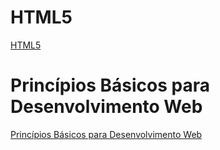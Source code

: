 # HTML5
[HTML5](https://www.evernote.com/shard/s496/sh/f395e2c2-55d7-80e2-d160-b6a7f49f4b45/xFwQawjckdYtAG9SjjMXiFX_JZvLzfIiTYY4hO1x_JYkMokRs2qY_-sZog)

# Princípios Básicos para Desenvolvimento Web

[Princípios Básicos para Desenvolvimento Web](https://www.evernote.com/shard/s496/sh/b5cbcfb7-bb02-cdee-1f5f-658e8e60c117/zzftOPyMmljARoi44uJcccG4klYKxmGOfCrMXeCmoMbeyIUtoHq6NH_1nQ)